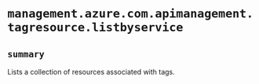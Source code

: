 # `management.azure.com.apimanagement.tagresource.listbyservice`

## `summary`
Lists a collection of resources associated with tags.


